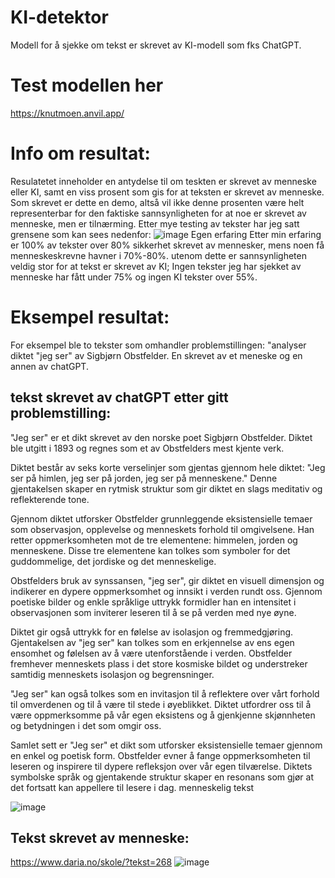 # KI-detektor
Modell for å sjekke om tekst er skrevet av KI-modell som fks ChatGPT. 
# Test modellen her
https://knutmoen.anvil.app/
# Info om resultat:
Resulatetet inneholder en antydelse til om teskten er skrevet av menneske eller KI, samt en viss prosent som gis for at teksten er skrevet av menneske. Som skrevet er dette en demo, altså vil ikke denne prosenten være helt representerbar for den faktiske sannsynligheten for at noe er skrevet av menneske, men er tilnærming. Etter mye testing av tekster har jeg satt grensene som kan sees nedenfor:
![image](https://user-images.githubusercontent.com/92923535/234644464-ceaa53f2-9bfd-437f-8be2-dd355ee021e5.png)
Egen erfaring
Etter min erfaring er 100% av tekster over 80% sikkerhet skrevet av mennesker, mens noen få menneskeskrevne havner i 70%-80%. utenom dette er sannsynligheten veldig stor for at tekst er skrevet av KI; Ingen tekster jeg har sjekket av menneske har fått under 75% og ingen KI tekster over 55%.
# Eksempel resultat: 
For eksempel ble to tekster som omhandler problemstillingen: "analyser diktet "jeg ser" av Sigbjørn Obstfelder. En skrevet av et meneske og en annen av chatGPT.

## tekst skrevet av chatGPT etter gitt problemstilling: 

"Jeg ser" er et dikt skrevet av den norske poet Sigbjørn Obstfelder. Diktet ble utgitt i 1893 og regnes som et av Obstfelders mest kjente verk.

Diktet består av seks korte verselinjer som gjentas gjennom hele diktet: "Jeg ser på himlen, jeg ser på jorden, jeg ser på menneskene." Denne gjentakelsen skaper en rytmisk struktur som gir diktet en slags meditativ og reflekterende tone.

Gjennom diktet utforsker Obstfelder grunnleggende eksistensielle temaer som observasjon, opplevelse og menneskets forhold til omgivelsene. Han retter oppmerksomheten mot de tre elementene: himmelen, jorden og menneskene. Disse tre elementene kan tolkes som symboler for det guddommelige, det jordiske og det menneskelige.

Obstfelders bruk av synssansen, "jeg ser", gir diktet en visuell dimensjon og indikerer en dypere oppmerksomhet og innsikt i verden rundt oss. Gjennom poetiske bilder og enkle språklige uttrykk formidler han en intensitet i observasjonen som inviterer leseren til å se på verden med nye øyne.

Diktet gir også uttrykk for en følelse av isolasjon og fremmedgjøring. Gjentakelsen av "jeg ser" kan tolkes som en erkjennelse av ens egen ensomhet og følelsen av å være utenforstående i verden. Obstfelder fremhever menneskets plass i det store kosmiske bildet og understreker samtidig menneskets isolasjon og begrensninger.

"Jeg ser" kan også tolkes som en invitasjon til å reflektere over vårt forhold til omverdenen og til å være til stede i øyeblikket. Diktet utfordrer oss til å være oppmerksomme på vår egen eksistens og å gjenkjenne skjønnheten og betydningen i det som omgir oss.

Samlet sett er "Jeg ser" et dikt som utforsker eksistensielle temaer gjennom en enkel og poetisk form. Obstfelder evner å fange oppmerksomheten til leseren og inspirere til dypere refleksjon over vår egen tilværelse. Diktets symbolske språk og gjentakende struktur skaper en resonans som gjør at det fortsatt kan appellere til lesere i dag.
menneskelig tekst

![image](https://github.com/KnutOplandMoen/KI-detektor/assets/92923535/5ead4b20-8060-4bad-9453-6449b115bc83) 


## Tekst skrevet av menneske: 
https://www.daria.no/skole/?tekst=268
![image](https://github.com/KnutOplandMoen/KI-detektor/assets/92923535/dd04d90e-aa79-4928-883b-ff2eaa94ec93) 

